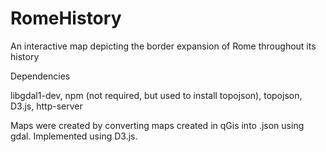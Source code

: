 RomeHistory
===========

An interactive map depicting the border expansion of Rome throughout its history


Dependencies

libgdal1-dev,
npm (not required, but used to install topojson),
topojson,
D3.js,
http-server

Maps were created by converting maps created in qGis into .json using gdal.  Implemented using D3.js.



